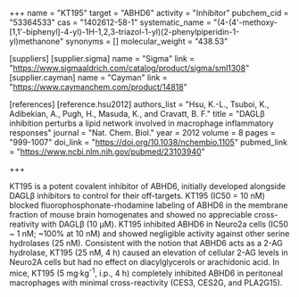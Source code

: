 +++
name = "KT195"
target = "ABHD6"
activity = "Inhibitor"
pubchem_cid = "53364533"
cas = "1402612-58-1"
systematic_name = "(4-(4'-methoxy-[1,1'-biphenyl]-4-yl)-1H-1,2,3-triazol-1-yl)(2-phenylpiperidin-1-yl)methanone"
synonyms = []
molecular_weight = "438.53"

[suppliers]
    [supplier.sigma]
        name = "Sigma"
        link = "https://www.sigmaaldrich.com/catalog/product/sigma/sml1308"
    [supplier.cayman]
        name = "Cayman"
        link = "https://www.caymanchem.com/product/14818"

[references]
    [reference.hsu2012]
        authors_list = "Hsu, K.-L., Tsuboi, K., Adibekian, A., Pugh, H., Masuda, K., and Cravatt, B. F."
        title = "DAGLβ inhibition perturbs a lipid network involved in macrophage inflammatory responses"
        journal = "Nat. Chem. Biol."
        year = 2012
        volume = 8
        pages = "999-1007"
        doi_link = "https://doi.org/10.1038/nchembio.1105"
        pubmed_link = "https://www.ncbi.nlm.nih.gov/pubmed/23103940"

+++

KT195 is a potent covalent inhibitor of ABHD6, initially developed alongside DAGLβ inhibitors to control for their off-targets. KT195 (IC50 = 10 nM) blocked fluorophosphonate-rhodamine labeling of ABHD6 in the membrane fraction of mouse brain homogenates and showed no appreciable cross-reativity with DAGLβ (10 µM). KT195 inhibited ABHD6 in Neuro2a cells (IC50 ~ 1 nM; ~100% at 10 nM) and showed negligible activity against other serine hydrolases (25 nM). Consistent with the notion that ABHD6 acts as a 2-AG hydrolase, KT195 (25 nM, 4 h) caused an elevation of cellular 2-AG levels in Neuro2A cells but had no effect on diacylglycerols or arachidonic acid. In mice, KT195 (5 mg·kg<sup>-1</sup>, i.p., 4 h) completely inhibited ABHD6 in peritoneal macrophages with minimal cross-reactivity (CES3, CES2G, and PLA2G15).